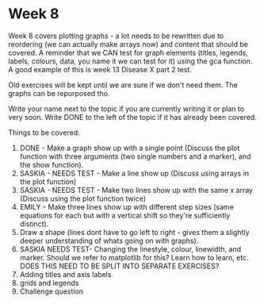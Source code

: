 # Week 8

Week 8 covers plotting graphs - a lot needs to be rewritten due to reordering (we can actually make arrays now) and content that should be covered. A reminder that we CAN test for graph elements (titles, legends, labels, colours, data, you name it we can test for it) using the gca function. A good example of this is week 13 Disease X part 2 test.

Old exercises will be kept until we are sure if we don't need them. The graphs can be repurposed tho.

Write your name next to the topic if you are currently writing it or plan to very soon. Write DONE to the left of the topic if it has already been covered.

Things to be covered:
1. DONE - Make a graph show up with a single point (Discuss the plot function with three arguments (two single numbers and a marker), and the show function).
2. SASKIA - NEEDS TEST - Make a line show up (Discuss using arrays in the plot function)
3. SASKIA - NEEDS TEST - Make two lines show up with the same x array (Discuss using the plot function twice)
4. EMILY - Make three lines show up with different step sizes (same equations for each but with a vertical shift so they're sufficiently distinct).
5. Draw a shape (lines dont have to go left to right - gives them a slightly deeper understanding of whats going on with graphs).
6. SASKIA NEEDS TEST- Changing the linestyle, colour, linewidth, and marker. Should we refer to matplotlib for this? Learn how to learn, etc. DOES THIS NEED TO BE SPLIT INTO SEPARATE EXERCISES?
7. Adding titles and axis labels
8. grids and legends
9. Challenge question


